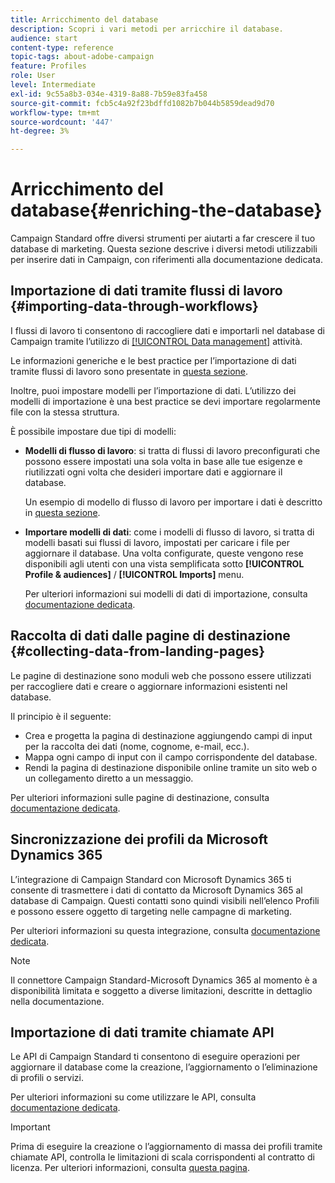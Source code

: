 ```yaml
---
title: Arricchimento del database
description: Scopri i vari metodi per arricchire il database.
audience: start
content-type: reference
topic-tags: about-adobe-campaign
feature: Profiles
role: User
level: Intermediate
exl-id: 9c55a8b3-034e-4319-8a88-7b59e83fa458
source-git-commit: fcb5c4a92f23bdffd1082b7b044b5859dead9d70
workflow-type: tm+mt
source-wordcount: '447'
ht-degree: 3%

---
```


# Arricchimento del database{#enriching-the-database}

Campaign Standard offre diversi strumenti per aiutarti a far crescere il tuo database di marketing. Questa sezione descrive i diversi metodi utilizzabili per inserire dati in Campaign, con riferimenti alla documentazione dedicata.

## Importazione di dati tramite flussi di lavoro {#importing-data-through-workflows}

I flussi di lavoro ti consentono di raccogliere dati e importarli nel database di Campaign tramite l’utilizzo di [[!UICONTROL Data management]](../../automating/using/about-data-management-activities.md) attività.

Le informazioni generiche e le best practice per l’importazione di dati tramite flussi di lavoro sono presentate in [questa sezione](../../automating/using/about-data-import-and-export.md).

Inoltre, puoi impostare modelli per l’importazione di dati. L’utilizzo dei modelli di importazione è una best practice se devi importare regolarmente file con la stessa struttura.

È possibile impostare due tipi di modelli:

* **Modelli di flusso di lavoro**: si tratta di flussi di lavoro preconfigurati che possono essere impostati una sola volta in base alle tue esigenze e riutilizzati ogni volta che desideri importare dati e aggiornare il database.

   Un esempio di modello di flusso di lavoro per importare i dati è descritto in [questa sezione](../../automating/using/creating-import-workflow-templates.md).

* **Importare modelli di dati**: come i modelli di flusso di lavoro, si tratta di modelli basati sui flussi di lavoro, impostati per caricare i file per aggiornare il database. Una volta configurate, queste vengono rese disponibili agli utenti con una vista semplificata sotto **[!UICONTROL Profile & audiences]** / **[!UICONTROL Imports]** menu.

   Per ulteriori informazioni sui modelli di dati di importazione, consulta [documentazione dedicata](../../automating/using/importing-data-with-import-templates.md).

## Raccolta di dati dalle pagine di destinazione {#collecting-data-from-landing-pages}

Le pagine di destinazione sono moduli web che possono essere utilizzati per raccogliere dati e creare o aggiornare informazioni esistenti nel database.

Il principio è il seguente:

* Crea e progetta la pagina di destinazione aggiungendo campi di input per la raccolta dei dati (nome, cognome, e-mail, ecc.).
* Mappa ogni campo di input con il campo corrispondente del database.
* Rendi la pagina di destinazione disponibile online tramite un sito web o un collegamento diretto a un messaggio.

Per ulteriori informazioni sulle pagine di destinazione, consulta [documentazione dedicata](../../channels/using/getting-started-with-landing-pages.md).

## Sincronizzazione dei profili da Microsoft Dynamics 365

L’integrazione di Campaign Standard con Microsoft Dynamics 365 ti consente di trasmettere i dati di contatto da Microsoft Dynamics 365 al database di Campaign.
Questi contatti sono quindi visibili nell’elenco Profili e possono essere oggetto di targeting nelle campagne di marketing.

Per ulteriori informazioni su questa integrazione, consulta [documentazione dedicata](../../integrating/using/d365-acs-get-started.md).

>[!NOTE]
>
>Il connettore Campaign Standard-Microsoft Dynamics 365 al momento è a disponibilità limitata e soggetto a diverse limitazioni, descritte in dettaglio nella documentazione.

## Importazione di dati tramite chiamate API

Le API di Campaign Standard ti consentono di eseguire operazioni per aggiornare il database come la creazione, l’aggiornamento o l’eliminazione di profili o servizi.

Per ulteriori informazioni su come utilizzare le API, consulta [documentazione dedicata](../../api/using/get-started-apis.md).

>[!IMPORTANT]
>
>Prima di eseguire la creazione o l’aggiornamento di massa dei profili tramite chiamate API, controlla le limitazioni di scala corrispondenti al contratto di licenza. Per ulteriori informazioni, consulta [questa pagina](https://helpx.adobe.com/it/legal/product-descriptions/campaign-standard.html#ITInfrastructureResourcesbyActiveProfilesTiers).
